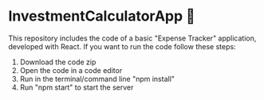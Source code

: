 # InvestmentCalculatorApp 💸
This repository includes the code of a basic "Expense Tracker" application, developed with React. If you want to run the code follow these steps:
1) Download the code zip
2) Open the code in a code editor
3) Run in the terminal/command line "npm install"
4) Run "npm start" to start the server
